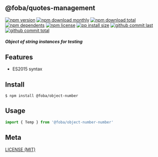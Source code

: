 ## @foba/quotes-management

[![npm version][badge-npm-version]][url-npm]
[![npm download monthly][badge-npm-download-monthly]][url-npm]
[![npm download total][badge-npm-download-total]][url-npm]
[![npm dependents][badge-npm-dependents]][url-github]
[![npm license][badge-npm-license]][url-npm]
[![pp install size][badge-pp-install-size]][url-pp]
[![github commit last][badge-github-last-commit]][url-github]
[![github commit total][badge-github-commit-count]][url-github]

[//]: <> (Shields)
[badge-npm-version]: https://flat.badgen.net/npm/v/@foba/quotes-management
[badge-npm-download-monthly]: https://flat.badgen.net/npm/dm/@foba/quotes-management
[badge-npm-download-total]:https://flat.badgen.net/npm/dt/@foba/quotes-management
[badge-npm-dependents]: https://flat.badgen.net/npm/dependents/@foba/quotes-management
[badge-npm-license]: https://flat.badgen.net/npm/license/@foba/quotes-management
[badge-pp-install-size]: https://flat.badgen.net/packagephobia/install/@foba/quotes-management
[badge-github-last-commit]: https://flat.badgen.net/github/last-commit/hoyeungw/foba
[badge-github-commit-count]: https://flat.badgen.net/github/commits/hoyeungw/foba

[//]: <> (Link)
[url-npm]: https://npmjs.org/package/@foba/quotes-management
[url-pp]: https://packagephobia.now.sh/result?p=@foba/quotes-management
[url-github]: https://github.com/hoyeungw/foba

##### Object of string instances for testing

## Features

- ES2015 syntax

## Install
```console
$ npm install @foba/object-number
```

## Usage
```js
import { Temp } from '@foba/object-number-number'
```

## Meta
[LICENSE (MIT)](/LICENSE)
